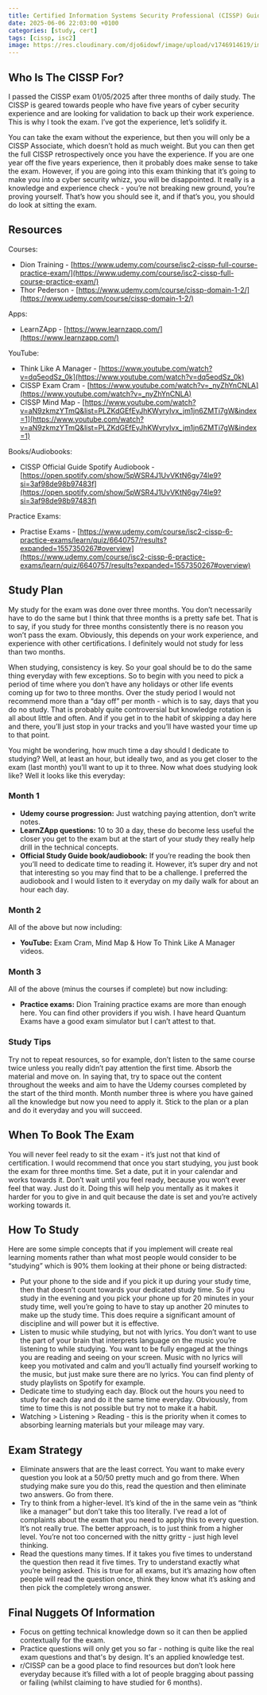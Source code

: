 ```yaml
---
title: Certified Information Systems Security Professional (CISSP) Guidance
date: 2025-06-06 22:03:00 +0100
categories: [study, cert]
tags: [cissp, isc2] 
image: https://res.cloudinary.com/djo6idowf/image/upload/v1746914619/image_mj3e4f.png
---
```

## Who Is The CISSP For?

I passed the CISSP exam 01/05/2025 after three months of daily study. The CISSP is geared towards people who have five years of cyber security experience and are looking for validation to back up their work experience. This is why I took the exam. I’ve got the experience, let’s solidify it.

You can take the exam without the experience, but then you will only be a CISSP Associate, which doesn’t hold as much weight. But you can then get the full CISSP retrospectively once you have the experience. If you are one year off the five years experience, then it probably does make sense to take the exam. However, if you are going into this exam thinking that it’s going to make you into a cyber security whizz, you will be disappointed. It really is a knowledge and experience check - you’re not breaking new ground, you’re proving yourself. That’s how you should see it, and if that’s you, you should do look at sitting the exam.

## Resources

Courses:
- Dion Training - [https://www.udemy.com/course/isc2-cissp-full-course-practice-exam/](https://www.udemy.com/course/isc2-cissp-full-course-practice-exam/)
- Thor Pederson - [https://www.udemy.com/course/cissp-domain-1-2/](https://www.udemy.com/course/cissp-domain-1-2/)

Apps:
- LearnZApp - [https://www.learnzapp.com/](https://www.learnzapp.com/)

YouTube:
- Think Like A Manager - [https://www.youtube.com/watch?v=dq5eodSz_0k](https://www.youtube.com/watch?v=dq5eodSz_0k)
- CISSP Exam Cram - [https://www.youtube.com/watch?v=_nyZhYnCNLA](https://www.youtube.com/watch?v=_nyZhYnCNLA)
- CISSP Mind Map - [https://www.youtube.com/watch?v=aN9zkmzYTmQ&list=PLZKdGEfEyJhKWyryIvx_jm1jn6ZMTi7gW&index=1](https://www.youtube.com/watch?v=aN9zkmzYTmQ&list=PLZKdGEfEyJhKWyryIvx_jm1jn6ZMTi7gW&index=1)

Books/Audiobooks:
- CISSP Official Guide Spotify Audiobook - [https://open.spotify.com/show/5pWSR4J1UvVKtN6gy74le9?si=3af98de98b97483f](https://open.spotify.com/show/5pWSR4J1UvVKtN6gy74le9?si=3af98de98b97483f)

Practice Exams:
- Practise Exams - [https://www.udemy.com/course/isc2-cissp-6-practice-exams/learn/quiz/6640757/results?expanded=1557350267#overview](https://www.udemy.com/course/isc2-cissp-6-practice-exams/learn/quiz/6640757/results?expanded=1557350267#overview)

## Study Plan

My study for the exam was done over three months. You don’t necessarily have to do the same but I think that three months is a pretty safe bet. That is to say, if you study for three months consistently there is no reason you won’t pass the exam. Obviously, this depends on your work experience, and experience with other certifications. I definitely would not study for less than two months.

When studying, consistency is key. So your goal should be to do the same thing everyday with few exceptions. So to begin with you need to pick a period of time where you don’t have any holidays or other life events coming up for two to three months. Over the study period I would not recommend more than a “day off” per month - which is to say, days that you do no study. That is probably quite controversial but knowledge rotation is all about little and often. And if you get in to the habit of skipping a day here and there, you’ll just stop in your tracks and you’ll have wasted your time up to that point.

You might be wondering, how much time a day should I dedicate to studying? Well, at least an hour, but ideally two, and as you get closer to the exam (last month) you’ll want to up it to three. Now what does studying look like? Well it looks like this everyday:

### Month 1

- **Udemy course progression:** Just watching paying attention, don’t write notes.
- **LearnZApp questions:** 10 to 30 a day, these do become less useful the closer you get to the exam but at the start of your study they really help drill in the technical concepts.
- **Official Study Guide book/audiobook:** If you’re reading the book then you’ll need to dedicate time to reading it. However, it’s super dry and not that interesting so you may find that to be a challenge. I preferred the audiobook and I would listen to it everyday on my daily walk for about an hour each day.

### Month 2

All of the above but now including:

- **YouTube:** Exam Cram, Mind Map & How To Think Like A Manager videos.

### Month 3

All of the above (minus the courses if complete) but now including:

- **Practice exams:** Dion Training practice exams are more than enough here. You can find other providers if you wish. I have heard Quantum Exams have a good exam simulator but I can’t attest to that.

### Study Tips

Try not to repeat resources, so for example, don’t listen to the same course twice unless you really didn’t pay attention the first time. Absorb the material and move on. In saying that, try to space out the content throughout the weeks and aim to have the Udemy courses completed by the start of the third month. Month number three is where you have gained all the knowledge but now you need to apply it. Stick to the plan or a plan and do it everyday and you will succeed.

## When To Book The Exam

You will never feel ready to sit the exam - it’s just not that kind of certification. I would recommend that once you start studying, you just book the exam for three months time. Set a date, put it in your calendar and works towards it. Don’t wait until you feel ready, because you won’t ever feel that way. Just do it. Doing this will help you mentally as it makes it harder for you to give in and quit because the date is set and you’re actively working towards it.

## How To Study

Here are some simple concepts that if you implement will create real learning moments rather than what most people would consider to be “studying” which is 90% them looking at their phone or being distracted:

- Put your phone to the side and if you pick it up during your study time, then that doesn’t count towards your dedicated study time. So if you study in the evening and you pick your phone up for 20 minutes in your study time, well you’re going to have to stay up another 20 minutes to make up the study time. This does require a significant amount of discipline and will power but it is effective.
- Listen to music while studying, but not with lyrics. You don’t want to use the part of your brain that interprets language on the music you’re listening to while studying. You want to be fully engaged at the things you are reading and seeing on your screen. Music with no lyrics will keep you motivated and calm and you’ll actually find yourself working to the music, but just make sure there are no lyrics. You can find plenty of study playlists on Spotify for example.
- Dedicate time to studying each day. Block out the hours you need to study for each day and do it the same time everyday. Obviously, from time to time this is not possible but try not to make it a habit.
- Watching > Listening > Reading - this is the priority when it comes to absorbing learning materials but your mileage may vary.

## Exam Strategy

- Eliminate answers that are the least correct. You want to make every question you look at a 50/50 pretty much and go from there. When studying make sure you do this, read the question and then eliminate two answers. Go from there.
- Try to think from a higher-level. It’s kind of the in the same vein as “think like a manager” but don’t take this too literally. I’ve read a lot of complaints about the exam that you need to apply this to every question. It’s not really true. The better approach, is to just think from a higher level. You’re not too concerned with the nitty gritty - just high level thinking.
- Read the questions many times. If it takes you five times to understand the question then read it five times. Try to understand exactly what you’re being asked. This is true for all exams, but it’s amazing how often people will read the question once, think they know what it’s asking and then pick the completely wrong answer.

## Final Nuggets Of Information

- Focus on getting technical knowledge down so it can then be applied contextually for the exam.
- Practice questions will only get you so far - nothing is quite like the real exam questions and that's by design. It's an applied knowledge test.
- r/CISSP can be a good place to find resources but don’t look here everyday because it’s filled with a lot of people bragging about passing or failing (whilst claiming to have studied for 6 months).